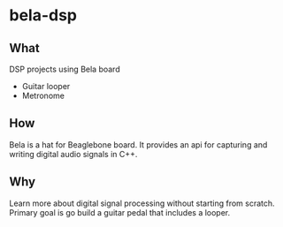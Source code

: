 # bela-dsp

## What

DSP projects using Bela board

- Guitar looper
- Metronome

## How

Bela is a hat for Beaglebone board. It provides an api for capturing and writing digital audio signals in C++.

## Why

Learn more about digital signal processing without starting from scratch. Primary goal is go build a guitar pedal that includes a looper.
